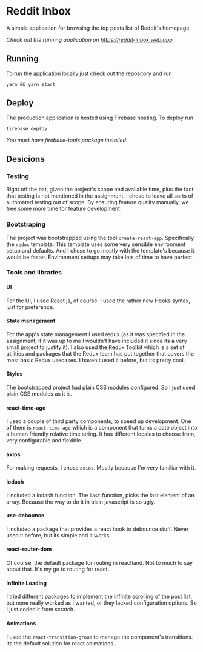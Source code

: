 
Reddit Inbox
============

A simple application for browsing the top posts list of Reddit's homepage.

*Check out the running application on https://reddit-inbox.web.app*

## Running

To run the application locally just check out the repository and run

```
yarn && yarn start
```

## Deploy

The production application is hosted using Firebase hosting. To deploy run

```
firebase deploy
```
*You must have firebase-tools package installed*.

## Desicions

### Testing

Right off the bat, given the project's scope and available time, plus the fact that testing is not mentioned in the assignment, I chose to leave all sorts of automated testing out of scope. By ensuring feature quality manually, we free some more time for feature development.

### Bootstraping

The project was bootstrapped using the tool `create-react-app`. Specifically the `redux` template.
This template uses some very sensible environment setup and defaults. And I chose to go mostly with the template's because it would be faster. Environment settups may take lots of time to have perfect.

### Tools and libraries

#### UI

For the UI, I used React.js, of course. I used the rather new Hooks syntax, just for preference.

#### State management

For the app's state management I used redux (as it was specified in the assignment, if it was up to me I wouldn't have included it since its a very small project to justify it).
I also used the Redux Toolkit which is a set of utilities and packages that the Redux team has put together that covers the most basic Redux usecases. I haven't used it before, but its pretty cool.

#### Styles

The bootstrapped project had plain CSS modules configured. So I just used plain CSS modules as it is.

#### react-time-ago

I used a couple of third party components, to speed up development. One of them is `react-time-ago` which is a component that turns a date object into a human friendly relative time string. It has different locales to choose from, very configurable and flexible.

#### axios

For making requests, I chose `axios`. Mostly because I'm very familiar with it.

#### lodash

I included a lodash function. The `last` function, picks the last element of an array. Because the way to do it in plain javascript is so ugly.

#### use-debounce

I included a package that provides a react hook to debounce stuff. Never used it before, but its simple and it works.

#### react-router-dom

Of course, the default package for routing in reactland. Not to much to say about that. It's my go to routing for react.

#### Infinite Loading

I tried different packages to implement the infinite scrolling of the post list, but none really worked as I wanted, or they lacked configuration options. So I just coded it from scratch.

#### Animations

I used the `react-transition-group` to manage the component's transitions. Its the default solution for react animations.

